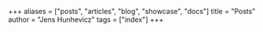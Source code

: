 +++
aliases = ["posts", "articles", "blog", "showcase", "docs"]
title = "Posts"
author = "Jens Hunhevicz"
tags = ["index"]
+++

